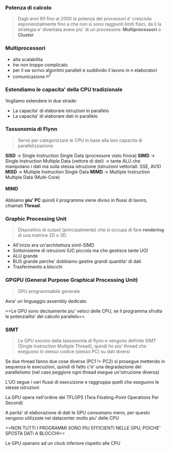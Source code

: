 ### Potenza di calcolo
>Dagli anni 80 fino ai 2000 la potenza dei processori e' cresciuta esponenzialmente fino a che non si sono raggiunti limiti fisici, da li la strategia e' diventata avere piu' di un processore: **Multiprocessori** o **Cluster**

### Multiprocessori
- alta scalabilita
- hw non troppo complicato
- per il sw scrivo algoritmi paralleli e suddivido il lavoro in n elaboratori
- comunicazione $n^{2}$ 

### Estendiamo le capacita' della CPU tradizionale
Vogliamo estendere in due strade: 
- La capacita' di elaborare istruzioni in parallelo
- La capacita' di elaborare dati in parallelo

### Tassonomia di Flynn
>Serve per categorizzare le CPU in base alla loro capacita di parallelizzazione

**SISD** -> Single Instruction Single Data (processore visto finora)
**SIMD** -> Single Instruction Multiple Data (vettore di dati) -> tante ALU che manipolano i dati ma sulla stessa istruzione (istruzioni vettoriali: SSE, AVX)
**MISD** -> Multiple Instruction Single Data 
**MIMD** -> Multiple Instruction Multiple Data (Multi-Core)

#### MIMD 
Abbiamo **piu' PC** quindi il programma viene diviso in flussi di lavoro, chiamati **Thread**.

### Graphic Processing Unit
>Dispositivo di output (principalmente) che si occupa di fare **rendering** di una matrice 2D o 3D.

- All'inizio era un'architettura simil-SIMD
- Sottoinsieme di istruzioni (UC piccola ma che gestisce tante UO)
- ALU grande
- BUS grande perche' dobbiamo gestire grandi quantita' di dati
- Trasferimento a blocchi

### GPGPU (General Purpose Graphical Processing Unit)
>GPU programmabile generale

Avra' un linguaggio assembly dedicato

==Le GPU sono decisamente piu' veloci delle CPU, se il programma sfrutta le potenzialita' del calcolo parallelo==

### SIMT
>Le GPU escono dalla tassonomia di flynn e vengono definite SIMT (Single Instruction Multiple Thread), quindi ho piu' thread che eseguono lo stesso codice (stesso PC) su dati diversi

Se due thread fanno due cose diverse (PC1 != PC2) si prosegue mettendo in sequenza le esecuzioni, quindi di fatto c'e' una degradazione del parallelismo (nel caso peggiore ogni thread esegue un'istruzione diversa)

L'UO segue i vari flussi di esecuizone e raggruppa quelli che eseguono le stesse istruzioni

La GPU opera nell'ordine dei TFLOPS (Tera Floating-Point Operations Per Second)

A parita' di elaborazione di dati le GPU consumano meno, per questo vengono utilizzate nei datacenter molto piu' delle CPU

==NON TUTTI I PROGRAMMI SONO PIU EFFICIENTI NELLE GPU, POICHE' SPOSTA DATI A BLOCCHI== 

Le GPU operano ad un clock inferiore rispetto alle CPU